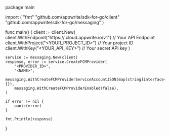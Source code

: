 package main

import (
    "fmt"
    "github.com/appwrite/sdk-for-go/client"
    "github.com/appwrite/sdk-for-go/messaging"
)

func main() {
    client := client.New(
        client.WithEndpoint("https://<REGION>.cloud.appwrite.io/v1") // Your API Endpoint
        client.WithProject("<YOUR_PROJECT_ID>") // Your project ID
        client.WithKey("<YOUR_API_KEY>") // Your secret API key
    )

    service := messaging.New(client)
    response, error := service.CreateFCMProvider(
        "<PROVIDER_ID>",
        "<NAME>",
        messaging.WithCreateFCMProviderServiceAccountJSON(map[string]interface{}{}),
        messaging.WithCreateFCMProviderEnabled(false),
    )

    if error != nil {
        panic(error)
    }

    fmt.Println(response)
}
